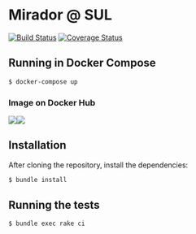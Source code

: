 # Mirador @ SUL
[![Build Status](https://travis-ci.org/sul-dlss/mirador_sul.svg?branch=master)](https://travis-ci.org/sul-dlss/mirador_sul) [![Coverage Status](https://coveralls.io/repos/github/sul-dlss/mirador_sul/badge.svg?branch=update-readme)](https://coveralls.io/github/sul-dlss/mirador_sul?branch=update-readme)

## Running in Docker Compose
```sh
$ docker-compose up
```

### Image on Docker Hub
[![](https://images.microbadger.com/badges/image/ubl2/mirador_sul.svg)](https://microbadger.com/images/ubl2/mirador_sul "ubl2/mirador_sul")[![](https://images.microbadger.com/badges/version/ubl2/mirador_sul.svg)](https://microbadger.com/images/ubl2/mirador_sul "ubl2/mirador_sul")

## Installation

After cloning the repository, install the dependencies:

```sh
$ bundle install
```

## Running the tests

```sh
$ bundle exec rake ci
```



